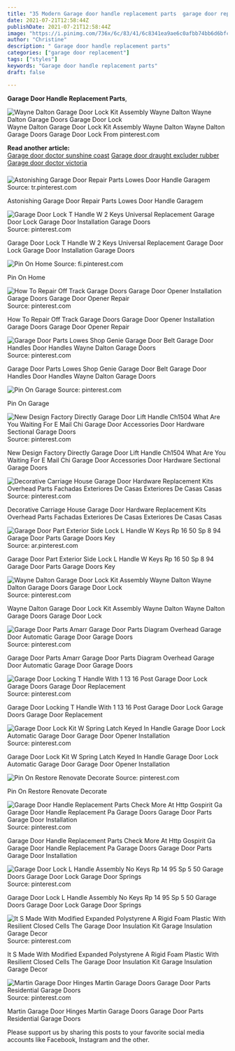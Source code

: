 ```yaml
---
title: "35 Modern Garage door handle replacement parts  garage door replacement"
date: 2021-07-21T12:58:44Z
publishDate: 2021-07-21T12:58:44Z
image: "https://i.pinimg.com/736x/6c/83/41/6c8341ea9ae6c0afbb74bb6d6bfcaeb1--martin-garage-doors-garage-door-hinges.jpg"
author: "Christine"
description: " Garage door handle replacement parts"
categories: ["garage door replacement"]
tags: ["styles"]
keywords: "Garage door handle replacement parts"
draft: false

---
```

<!-- Head tag Code -->
**Garage Door Handle Replacement Parts**, 

![Wayne Dalton Garage Door Lock Kit Assembly Wayne Dalton Wayne Dalton Garage Doors Garage Door Lock](https://i.pinimg.com/564x/b9/48/24/b94824e96c12e4e78f0e982da9988fd0.jpg "Wayne Dalton Garage Door Lock Kit Assembly Wayne Dalton Wayne Dalton Garage Doors Garage Door Lock")
Wayne Dalton Garage Door Lock Kit Assembly Wayne Dalton Wayne Dalton Garage Doors Garage Door Lock From pinterest.com

**Read another article:**  
[Garage door doctor sunshine coast](/garage-door-doctor-sunshine-coast/)
[Garage door draught excluder rubber](/garage-door-draught-excluder-rubber/)
[Garage door doctor victoria](/garage-door-doctor-victoria/)




### 

 


![Astonishing Garage Door Repair Parts Lowes Door Handle Garagem](https://i.pinimg.com/originals/05/a6/70/05a6709b029ed3db9358de50bb30c006.jpg "Astonishing Garage Door Repair Parts Lowes Door Handle Garagem")
Source: tr.pinterest.com

Astonishing Garage Door Repair Parts Lowes Door Handle Garagem  

![Garage Door Lock T Handle W 2 Keys Universal Replacement Garage Door Lock Garage Door Installation Garage Doors](https://i.pinimg.com/originals/c9/2f/d7/c92fd7e91c7f7ac9b941d9c4da7c71a8.jpg "Garage Door Lock T Handle W 2 Keys Universal Replacement Garage Door Lock Garage Door Installation Garage Doors")
Source: pinterest.com

Garage Door Lock T Handle W 2 Keys Universal Replacement Garage Door Lock Garage Door Installation Garage Doors  

![Pin On Home](https://i.pinimg.com/originals/a6/eb/d3/a6ebd3a4ff6eb3d198d237b633f3369c.png "Pin On Home")
Source: fi.pinterest.com

Pin On Home  

![How To Repair Off Track Garage Doors Garage Door Opener Installation Garage Doors Garage Door Opener Repair](https://i.pinimg.com/736x/3c/84/44/3c8444a8952e7e7d04dff862b91deb59.jpg "How To Repair Off Track Garage Doors Garage Door Opener Installation Garage Doors Garage Door Opener Repair")
Source: pinterest.com

How To Repair Off Track Garage Doors Garage Door Opener Installation Garage Doors Garage Door Opener Repair  

![Garage Door Parts Lowes Shop Genie Garage Door Belt Garage Door Handles Door Handles Wayne Dalton Garage Doors](https://i.pinimg.com/736x/8f/67/95/8f6795b3e6d35fccad9da09210326e19.jpg "Garage Door Parts Lowes Shop Genie Garage Door Belt Garage Door Handles Door Handles Wayne Dalton Garage Doors")
Source: pinterest.com

Garage Door Parts Lowes Shop Genie Garage Door Belt Garage Door Handles Door Handles Wayne Dalton Garage Doors  

![Pin On Garage](https://i.pinimg.com/originals/54/5b/2a/545b2a1a73e7a0b0d83c5c6f8165bb74.jpg "Pin On Garage")
Source: pinterest.com

Pin On Garage  

![New Design Factory Directly Garage Door Lift Handle Ch1504 What Are You Waiting For E Mail Chi Garage Door Accessories Door Hardware Sectional Garage Doors](https://i.pinimg.com/736x/2e/26/4e/2e264ec2c44eac61a75f2660c16bdca7.jpg "New Design Factory Directly Garage Door Lift Handle Ch1504 What Are You Waiting For E Mail Chi Garage Door Accessories Door Hardware Sectional Garage Doors")
Source: pinterest.com

New Design Factory Directly Garage Door Lift Handle Ch1504 What Are You Waiting For E Mail Chi Garage Door Accessories Door Hardware Sectional Garage Doors  

![Decorative Carriage House Garage Door Hardware Replacement Kits Overhead Parts Fachadas Exteriores De Casas Exteriores De Casas Casas](https://i.pinimg.com/originals/60/0c/05/600c05c4fcfb67722a3092e2dce7c88b.jpg "Decorative Carriage House Garage Door Hardware Replacement Kits Overhead Parts Fachadas Exteriores De Casas Exteriores De Casas Casas")
Source: pinterest.com

Decorative Carriage House Garage Door Hardware Replacement Kits Overhead Parts Fachadas Exteriores De Casas Exteriores De Casas Casas  

![Garage Door Part Exterior Side Lock L Handle W Keys Rp 16 50 Sp 8 94 Garage Door Parts Garage Doors Key](https://i.pinimg.com/736x/1f/c3/aa/1fc3aaf23b0cb2a5d755b4ebf9c2e317.jpg "Garage Door Part Exterior Side Lock L Handle W Keys Rp 16 50 Sp 8 94 Garage Door Parts Garage Doors Key")
Source: ar.pinterest.com

Garage Door Part Exterior Side Lock L Handle W Keys Rp 16 50 Sp 8 94 Garage Door Parts Garage Doors Key  

![Wayne Dalton Garage Door Lock Kit Assembly Wayne Dalton Wayne Dalton Garage Doors Garage Door Lock](https://i.pinimg.com/564x/b9/48/24/b94824e96c12e4e78f0e982da9988fd0.jpg "Wayne Dalton Garage Door Lock Kit Assembly Wayne Dalton Wayne Dalton Garage Doors Garage Door Lock")
Source: pinterest.com

Wayne Dalton Garage Door Lock Kit Assembly Wayne Dalton Wayne Dalton Garage Doors Garage Door Lock  

![Garage Door Parts Amarr Garage Door Parts Diagram Overhead Garage Door Automatic Garage Door Garage Doors](https://i.pinimg.com/736x/38/ad/02/38ad02a0a99f40f87a441f94ec87a28e.jpg "Garage Door Parts Amarr Garage Door Parts Diagram Overhead Garage Door Automatic Garage Door Garage Doors")
Source: pinterest.com

Garage Door Parts Amarr Garage Door Parts Diagram Overhead Garage Door Automatic Garage Door Garage Doors  

![Garage Door Locking T Handle With 1 13 16 Post Garage Door Lock Garage Doors Garage Door Replacement](https://i.pinimg.com/236x/7c/01/ef/7c01ef2f97d4155adf444d7b867196c1.jpg "Garage Door Locking T Handle With 1 13 16 Post Garage Door Lock Garage Doors Garage Door Replacement")
Source: pinterest.com

Garage Door Locking T Handle With 1 13 16 Post Garage Door Lock Garage Doors Garage Door Replacement  

![Garage Door Lock Kit W Spring Latch Keyed In Handle Garage Door Lock Automatic Garage Door Garage Door Opener Installation](https://i.pinimg.com/originals/cb/78/0b/cb780b753ad0efc679c231319bc6c4c6.jpg "Garage Door Lock Kit W Spring Latch Keyed In Handle Garage Door Lock Automatic Garage Door Garage Door Opener Installation")
Source: pinterest.com

Garage Door Lock Kit W Spring Latch Keyed In Handle Garage Door Lock Automatic Garage Door Garage Door Opener Installation  

![Pin On Restore Renovate Decorate](https://i.pinimg.com/originals/4d/10/fe/4d10fe3116ff3d84aeb02a92b33fb1f0.jpg "Pin On Restore Renovate Decorate")
Source: pinterest.com

Pin On Restore Renovate Decorate  

![Garage Door Handle Replacement Parts Check More At Http Gospirit Ga Garage Door Handle Replacement Pa Garage Doors Garage Door Parts Garage Door Installation](https://i.pinimg.com/originals/ba/89/3e/ba893e492e88a759769c2060bb76351b.jpg "Garage Door Handle Replacement Parts Check More At Http Gospirit Ga Garage Door Handle Replacement Pa Garage Doors Garage Door Parts Garage Door Installation")
Source: pinterest.com

Garage Door Handle Replacement Parts Check More At Http Gospirit Ga Garage Door Handle Replacement Pa Garage Doors Garage Door Parts Garage Door Installation  

![Garage Door Lock L Handle Assembly No Keys Rp 14 95 Sp 5 50 Garage Doors Garage Door Lock Garage Door Springs](https://i.pinimg.com/originals/3e/38/86/3e38865c409bf3a4ab456947daf3011b.jpg "Garage Door Lock L Handle Assembly No Keys Rp 14 95 Sp 5 50 Garage Doors Garage Door Lock Garage Door Springs")
Source: pinterest.com

Garage Door Lock L Handle Assembly No Keys Rp 14 95 Sp 5 50 Garage Doors Garage Door Lock Garage Door Springs  

![It S Made With Modified Expanded Polystyrene A Rigid Foam Plastic With Resilient Closed Cells The Garage Door Insulation Kit Garage Insulation Garage Decor](https://i.pinimg.com/originals/01/c3/c1/01c3c15a2b9c01e8148bb5573b0eced0.jpg "It S Made With Modified Expanded Polystyrene A Rigid Foam Plastic With Resilient Closed Cells The Garage Door Insulation Kit Garage Insulation Garage Decor")
Source: pinterest.com

It S Made With Modified Expanded Polystyrene A Rigid Foam Plastic With Resilient Closed Cells The Garage Door Insulation Kit Garage Insulation Garage Decor  

![Martin Garage Door Hinges Martin Garage Doors Garage Door Parts Residential Garage Doors](https://i.pinimg.com/736x/6c/83/41/6c8341ea9ae6c0afbb74bb6d6bfcaeb1--martin-garage-doors-garage-door-hinges.jpg "Martin Garage Door Hinges Martin Garage Doors Garage Door Parts Residential Garage Doors")
Source: pinterest.com

Martin Garage Door Hinges Martin Garage Doors Garage Door Parts Residential Garage Doors  

Please support us by sharing this posts to your favorite social media accounts like Facebook, Instagram and the other.

